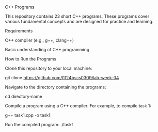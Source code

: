 C++ Programs

This repository contains 23 short C++ programs. These programs cover various fundamental concepts and are designed for practice and learning.

Requirements

C++ compiler (e.g., g++, clang++)

Basic understanding of C++ programming

How to Run the Programs

Clone this repository to your local machine:

git clone https://github.com/l1f24bscs0309/lab-week-04


Navigate to the directory containing the programs:

cd directory-name


Compile a program using a C++ compiler. For example, to compile task 1:

g++ task1.cpp -o task1


Run the compiled program:
./task1
